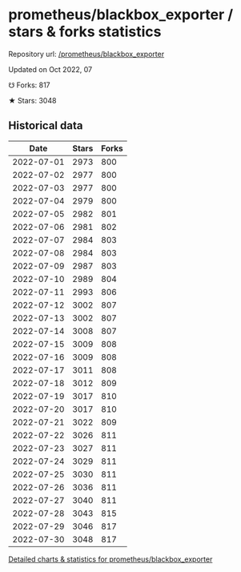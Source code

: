 # prometheus/blackbox_exporter / stars & forks statistics

Repository url: [/prometheus/blackbox_exporter](https://github.com/prometheus/blackbox_exporter)

Updated on Oct 2022, 07

☋ Forks: 817

★ Stars: 3048

## Historical data
| Date | Stars | Forks |
|------|-------|-------|
| 2022-07-01 | 2973 | 800 | 
| 2022-07-02 | 2977 | 800 | 
| 2022-07-03 | 2977 | 800 | 
| 2022-07-04 | 2979 | 800 | 
| 2022-07-05 | 2982 | 801 | 
| 2022-07-06 | 2981 | 802 | 
| 2022-07-07 | 2984 | 803 | 
| 2022-07-08 | 2984 | 803 | 
| 2022-07-09 | 2987 | 803 | 
| 2022-07-10 | 2989 | 804 | 
| 2022-07-11 | 2993 | 806 | 
| 2022-07-12 | 3002 | 807 | 
| 2022-07-13 | 3002 | 807 | 
| 2022-07-14 | 3008 | 807 | 
| 2022-07-15 | 3009 | 808 | 
| 2022-07-16 | 3009 | 808 | 
| 2022-07-17 | 3011 | 808 | 
| 2022-07-18 | 3012 | 809 | 
| 2022-07-19 | 3017 | 810 | 
| 2022-07-20 | 3017 | 810 | 
| 2022-07-21 | 3022 | 809 | 
| 2022-07-22 | 3026 | 811 | 
| 2022-07-23 | 3027 | 811 | 
| 2022-07-24 | 3029 | 811 | 
| 2022-07-25 | 3030 | 811 | 
| 2022-07-26 | 3036 | 811 | 
| 2022-07-27 | 3040 | 811 | 
| 2022-07-28 | 3043 | 815 | 
| 2022-07-29 | 3046 | 817 | 
| 2022-07-30 | 3048 | 817 | 


[Detailed charts & statistics for prometheus/blackbox_exporter](https://reviewgithub.com/rep/prometheus/blackbox_exporter)
